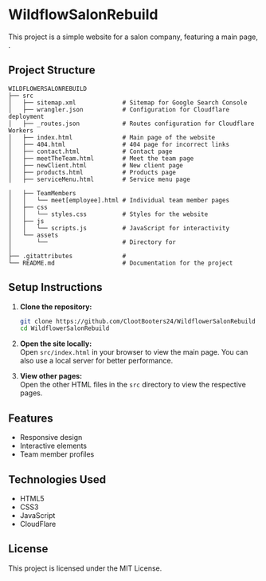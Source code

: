 # WildflowSalonRebuild

This project is a simple website for a salon company, featuring a main page, .

## Project Structure

```
WILDFLOWERSALONREBUILD
├── src
│   ├── sitemap.xml             # Sitemap for Google Search Console
│   ├── wrangler.json           # Configuration for Cloudflare deployment
│   ├── _routes.json            # Routes configuration for Cloudflare Workers
│   ├── index.html              # Main page of the website
│   ├── 404.html                # 404 page for incorrect links
│   ├── contact.html            # Contact page
│   ├── meetTheTeam.html        # Meet the team page
│   ├── newClient.html          # New client page
│   ├── products.html           # Products page
│   ├── serviceMenu.html        # Service menu page

│   ├── TeamMembers
│   │   └── meet[employee].html # Individual team member pages
│   ├── css
│   │   └── styles.css          # Styles for the website
│   ├── js
│   │   └── scripts.js          # JavaScript for interactivity
│   └── assets
│       └──                     # Directory for
│
├── .gitattributes              # 
└── README.md                   # Documentation for the project
```

## Setup Instructions

1. **Clone the repository:**
   ```sh
   git clone https://github.com/ClootBooters24/WildflowerSalonRebuild
   cd WildflowerSalonRebuild
   ```
2. **Open the site locally:**  
   Open `src/index.html` in your browser to view the main page.
   You can also use a local server for better performance.

3. **View other pages:**  
   Open the other HTML files in the `src` directory to view the respective pages.

## Features

- Responsive design
- Interactive elements
- Team member profiles

## Technologies Used

- HTML5
- CSS3
- JavaScript
- CloudFlare

## License

This project is licensed under the MIT License.
